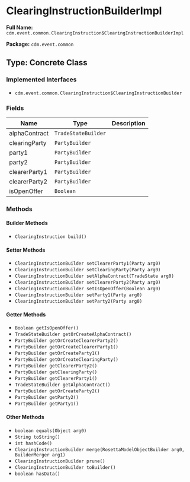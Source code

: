 # ClearingInstructionBuilderImpl

**Full Name:** `cdm.event.common.ClearingInstruction$ClearingInstructionBuilderImpl`

**Package:** `cdm.event.common`

## Type: Concrete Class

### Implemented Interfaces

- `cdm.event.common.ClearingInstruction$ClearingInstructionBuilder`

### Fields

| Name | Type | Description |
|------|------|-------------|
| alphaContract | `TradeStateBuilder` |  |
| clearingParty | `PartyBuilder` |  |
| party1 | `PartyBuilder` |  |
| party2 | `PartyBuilder` |  |
| clearerParty1 | `PartyBuilder` |  |
| clearerParty2 | `PartyBuilder` |  |
| isOpenOffer | `Boolean` |  |

### Methods

#### Builder Methods

- `ClearingInstruction build()`

#### Setter Methods

- `ClearingInstructionBuilder setClearerParty1(Party arg0)`
- `ClearingInstructionBuilder setClearingParty(Party arg0)`
- `ClearingInstructionBuilder setAlphaContract(TradeState arg0)`
- `ClearingInstructionBuilder setClearerParty2(Party arg0)`
- `ClearingInstructionBuilder setIsOpenOffer(Boolean arg0)`
- `ClearingInstructionBuilder setParty1(Party arg0)`
- `ClearingInstructionBuilder setParty2(Party arg0)`

#### Getter Methods

- `Boolean getIsOpenOffer()`
- `TradeStateBuilder getOrCreateAlphaContract()`
- `PartyBuilder getOrCreateClearerParty2()`
- `PartyBuilder getOrCreateClearerParty1()`
- `PartyBuilder getOrCreateParty1()`
- `PartyBuilder getOrCreateClearingParty()`
- `PartyBuilder getClearerParty2()`
- `PartyBuilder getClearingParty()`
- `PartyBuilder getClearerParty1()`
- `TradeStateBuilder getAlphaContract()`
- `PartyBuilder getOrCreateParty2()`
- `PartyBuilder getParty2()`
- `PartyBuilder getParty1()`

#### Other Methods

- `boolean equals(Object arg0)`
- `String toString()`
- `int hashCode()`
- `ClearingInstructionBuilder merge(RosettaModelObjectBuilder arg0, BuilderMerger arg1)`
- `ClearingInstructionBuilder prune()`
- `ClearingInstructionBuilder toBuilder()`
- `boolean hasData()`

